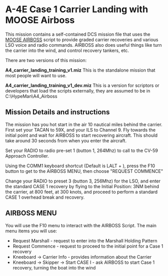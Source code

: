 # A-4E Case 1 Carrier Landing with MOOSE Airboss 

This mission contains a self-contained DCS mission file that uses the [MOOSE AIRBOSS](https://flightcontrol-master.github.io/MOOSE_DOCS_DEVELOP/Documentation/Ops.Airboss.html)
script to provide graded carrier recoveries and various LSO voice and radio commands.  AIRBOSS also does useful things like
turn the carrier into the wind, and control recovery tankers, etc.

There are two versions of this mission:

**A4_carrier_landing_training_v1.miz** This is the standalone mission that most people will want to use.

**A4_carrier_landing_training_v1_dev.miz**   This is a version for scriptors or developers that load the scripts externally,
they are assumed to be in C:\HypeMan\A4_Airboss

## Mission Details and instructions

The mission has you hot start in the air 10 nautical miles behind the carrier.  First set your TACAN to 59X, and your ILS to Channel 9.
Fly towards the initial point and wait for AIRBOSS to start recovering aircraft.  This should take around 30 seconds from when you enter the aircraft.


Set your RADIO to radio pre-set 1 (button 1, 264Mhz) to call to the CV-59 Approach Controller.

Using the COMM1 keyboard shortcut (Default is LALT + \), press the F10 button to get to the AIRBOSS MENU, then choose "REQUEST COMMENCE"

Change your RADIO to preset 3 (button 3, 256Mhz) for the LSO, and enter the standard CASE 1 recovery by flying to the Initial Position:
3NM behind the carrier, at 800 feet, at 300 knots, and proceed to perform a standard CASE 1 overhead break and recovery.

## AIRBOSS MENU
You will use the F10 menu to interact with the AIRBOSS Script.  The main menu items you will use:

* Request Marshall - request to enter into the Marshall Holding Pattern
* Request Commence - request to proceed to the initial point for a Case 1 recovery
* Kneeboard -> Carrier Info - provides information about the Carrier
* Kneeboard -> Skipper -> Start CASE I - ask AIRBOSS to start Case 1 recovery, turning the boat into the wind

